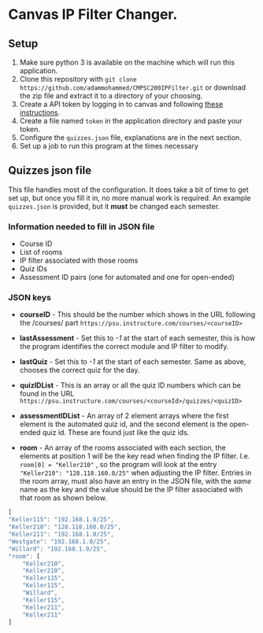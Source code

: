 # Canvas IP Filter Changer.

## Setup 
   1. Make sure python 3 is available on the machine which will run this application.
   2. Clone this repository with `git clone
      https://github.com/adammohammed/CMPSC200IPFilter.git` or download the zip
      file and extract it to a directory of your choosing.
   3. Create a API token by logging in to canvas and following [these instructions](https://community.canvaslms.com/docs/DOC-10806-4214724194).
   4. Create a file named `token` in the application directory and paste your token.
   5. Configure the `quizzes.json` file, explanations are in the next section.
   6. Set up a job to run this program at the times necessary

## Quizzes json file

   This file handles most of the configuration. It does take a bit of time to
   get set up, but once you fill it in, no more manual work is required. An
   example `quizzes.json` is provided, but it **must** be changed each semester.

### Information needed to fill in JSON file
+ Course ID
+ List of rooms
+ IP filter associated with those rooms
+ Quiz IDs
+ Assessment ID pairs (one for automated and one for open-ended)
    
### JSON keys
+ **courseID** - This should be the number which shows in the URL following the
  /courses/ part `https://psu.instructure.com/courses/<courseID>`

+ **lastAssessment** - Set this to *-1* at the start of each semester, this is
  how the program identifies the correct module and IP filter to modify.

+ **lastQuiz** - Set this to *-1* at the start of each semester. Same as above,
  chooses the correct quiz for the day.

+ **quizIDList** - This is an array or all the quiz ID numbers which can be
  found in the URL `https://psu.instructure.com/courses/<courseId>/quizzes/<quizID>`

+ **assessmentIDList** - An array of 2 element arrays where the first element is
  the automated quiz id, and the second element is the open-ended quiz id.
  These are found just like the quiz ids.

+ **room** - An array of the rooms associated with each section, the elements at
  position 1 will be the key read when finding the IP filter. I.e. `room[0] = "Keller210"` , so the program will look at the entry `"Keller210": "128.118.160.0/25"` when adjusting the IP filter. Entries in the room
  array, must also have an entry in the JSON file, with the *same* name as
  the key and the value should be the IP filter associated with that room as
  shown below.

```javascript
[
"Keller115": "192.168.1.0/25",
"Keller210": "128.118.160.0/25",
"Keller211": "192.168.1.0/25",
"Westgate": "192.168.1.0/25",
"Willard": "192.168.1.0/25",
"room": [
    "Keller210",
    "Keller210",
    "Keller115",
    "Keller115",   
    "Willard",
    "Keller115",
    "Keller211",
    "Keller211"
]
```

